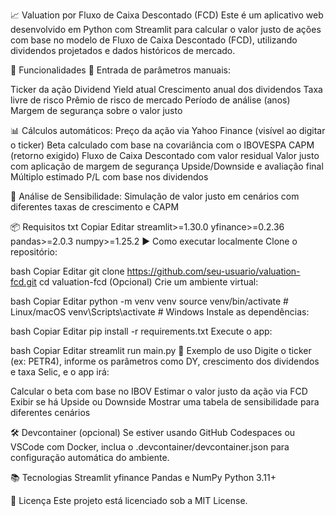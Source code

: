 📈 Valuation por Fluxo de Caixa Descontado (FCD)
Este é um aplicativo web desenvolvido em Python com Streamlit para calcular o valor justo de ações com base no modelo de Fluxo de Caixa Descontado (FCD), utilizando dividendos projetados e dados históricos de mercado.

🧩 Funcionalidades
📌 Entrada de parâmetros manuais:

Ticker da ação
Dividend Yield atual
Crescimento anual dos dividendos
Taxa livre de risco
Prêmio de risco de mercado
Período de análise (anos)
Margem de segurança sobre o valor justo

📊 Cálculos automáticos:
Preço da ação via Yahoo Finance (visível ao digitar o ticker)
Beta calculado com base na covariância com o IBOVESPA
CAPM (retorno exigido)
Fluxo de Caixa Descontado com valor residual
Valor justo com aplicação de margem de segurança
Upside/Downside e avaliação final
Múltiplo estimado P/L com base nos dividendos

🧮 Análise de Sensibilidade:
Simulação de valor justo em cenários com diferentes taxas de crescimento e CAPM

📦 Requisitos
txt
Copiar
Editar
streamlit>=1.30.0
yfinance>=0.2.36
pandas>=2.0.3
numpy>=1.25.2
▶️ Como executar localmente
Clone o repositório:

bash
Copiar
Editar
git clone https://github.com/seu-usuario/valuation-fcd.git
cd valuation-fcd
(Opcional) Crie um ambiente virtual:

bash
Copiar
Editar
python -m venv venv
source venv/bin/activate  # Linux/macOS
venv\\Scripts\\activate   # Windows
Instale as dependências:

bash
Copiar
Editar
pip install -r requirements.txt
Execute o app:

bash
Copiar
Editar
streamlit run main.py
🧪 Exemplo de uso
Digite o ticker (ex: PETR4), informe os parâmetros como DY, crescimento dos dividendos e taxa Selic, e o app irá:

Calcular o beta com base no IBOV
Estimar o valor justo da ação via FCD
Exibir se há Upside ou Downside
Mostrar uma tabela de sensibilidade para diferentes cenários

🛠 Devcontainer (opcional)
Se estiver usando GitHub Codespaces ou VSCode com Docker, inclua o .devcontainer/devcontainer.json para configuração automática do ambiente.

📚 Tecnologias
Streamlit
yfinance
Pandas e NumPy
Python 3.11+

📄 Licença
Este projeto está licenciado sob a MIT License.
